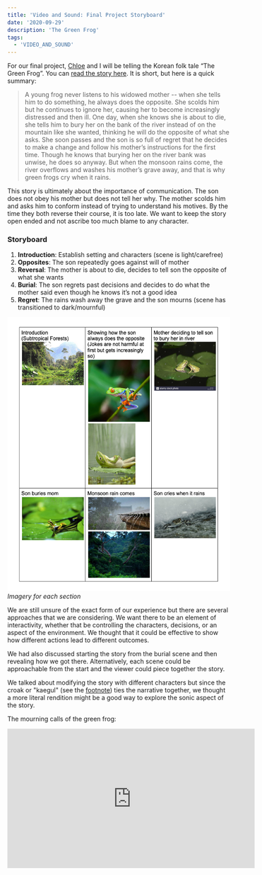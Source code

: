 ```yaml
---
title: 'Video and Sound: Final Project Storyboard'
date: '2020-09-29'
description: 'The Green Frog'
tags:
  - 'VIDEO_AND_SOUND'
---
```


For our final project, [Chloe](https://www.chloechoi.art/) and I will be telling the Korean folk tale “The Green Frog”. You can [read the story here](http://www.sejongsociety.org/korean_theme/korean_folk_tales/green_frog.html). It is short, but here is a quick summary:

> A young frog never listens to his widowed mother -- when she tells him to do something, he always does the opposite. She scolds him but he continues to ignore her, causing her to become increasingly distressed and then ill. One day, when she knows she is about to die, she tells him to bury her on the bank of the river instead of on the mountain like she wanted, thinking he will do the opposite of what she asks. She soon passes and the son is so full of regret that he decides to make a change and follow his mother’s instructions for the first time. Though he knows that burying her on the river bank was unwise, he does so anyway. But when the monsoon rains come, the river overflows and washes his mother’s grave away, and that is why green frogs cry when it rains.

This story is ultimately about the importance of communication. The son does not obey his mother but does not tell her why. The mother scolds him and asks him to conform instead of trying to understand his motives. By the time they both reverse their course, it is too late. We want to keep the story open ended and not ascribe too much blame to any character.

### Storyboard

1. **Introduction**: Establish setting and characters (scene is light/carefree)
2. **Opposites**: The son repeatedly goes against will of mother
3. **Reversal**: The mother is about to die, decides to tell son the opposite of what she wants
4. **Burial**: The son regrets past decisions and decides to do what the mother said even though he knows it’s not a good idea
5. **Regret**: The rains wash away the grave and the son mourns (scene has transitioned to dark/mournful)

![storyboard](storyboard.png)
_Imagery for each section_

We are still unsure of the exact form of our experience but there are several approaches that we are considering. We want there to be an element of interactivity, whether that be controlling the characters, decisions, or an aspect of the environment. We thought that it could be effective to show how different actions lead to different outcomes.

We had also discussed starting the story from the burial scene and then revealing how we got there. Alternatively, each scene could be approachable from the start and the viewer could piece together the story.

We talked about modifying the story with different characters but since the croak or "kaegul" (see the [footnote](http://www.sejongsociety.org/korean_theme/korean_folk_tales/green_frog.html)) ties the narrative together, we thought a more literal rendition might be a good way to explore the sonic aspect of the story.

The mourning calls of the green frog:

<iframe width="560" height="315" src="https://www.youtube.com/embed/G0uGjsM_gh4" frameborder="0" allow="accelerometer; autoplay; clipboard-write; encrypted-media; gyroscope; picture-in-picture" allowfullscreen></iframe>
